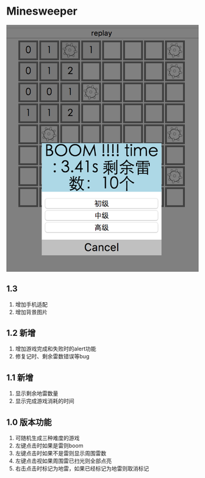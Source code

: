 # Minesweeper

![image](https://raw.githubusercontent.com/e174596549/Minesweeper/master/mines2.png)

## 1.3

1. 增加手机适配
2. 增加背景图片

## 1.2 新增

1. 增加游戏完成和失败时的alert功能
2. 修复记时、剩余雷数错误等bug

## 1.1 新增

1. 显示剩余地雷数量
2. 显示完成游戏消耗的时间

## 1.0 版本功能

1. 可随机生成三种难度的游戏
2. 左键点击时如果是雷则boom
3. 左键点击时如果不是雷则显示周围雷数
4. 左键点击视如果周围雷已扫光则全部点亮
5. 右击点击时标记为地雷，如果已经标记为地雷则取消标记
